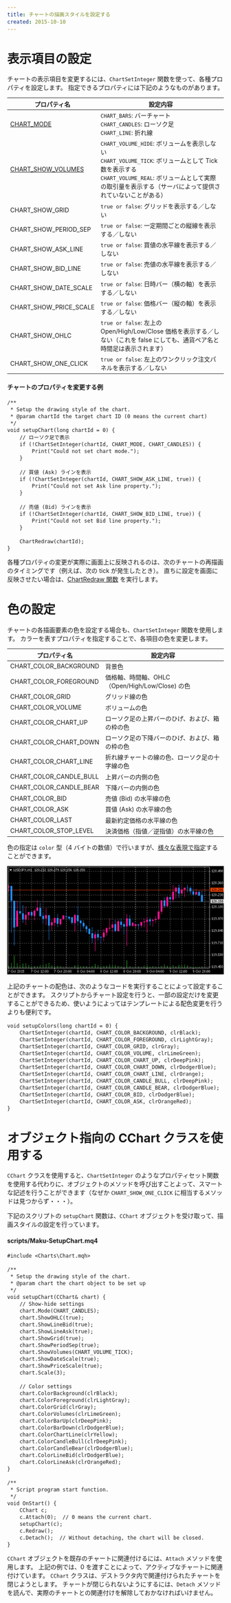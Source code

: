 ```yaml
---
title: チャートの描画スタイルを設定する
created: 2015-10-10
---
```



表示項目の設定
====
チャートの表示項目を変更するには、`ChartSetInteger` 関数を使って、各種プロパティを設定します。
指定できるプロパティには下記のようなものがあります。

| プロパティ名 | 設定内容 |
| ------------ | -------- |
| [CHART_MODE](https://www.mql5.com/en/docs/constants/chartconstants/chart_view#enum_chart_mode) | `CHART_BARS`: バーチャート<br>`CHART_CANDLES`: ローソク足<br>`CHART_LINE`: 折れ線 |
| [CHART_SHOW_VOLUMES](https://www.mql5.com/en/docs/constants/chartconstants/chart_view#enum_chart_volume_mode) | `CHART_VOLUME_HIDE`: ボリュームを表示しない<br>`CHART_VOLUME_TICK`: ボリュームとして Tick 数を表示する<br>`CHART_VOLUME_REAL`: ボリュームとして実際の取引量を表示する（サーバによって提供されていないことがある） |
| CHART_SHOW_GRID | `true or false`: グリッドを表示する／しない |
| CHART_SHOW_PERIOD_SEP | `true or false`: 一定期間ごとの縦線を表示する／しない |
| CHART_SHOW_ASK_LINE | `true or false`: 買値の水平線を表示する／しない |
| CHART_SHOW_BID_LINE | `true or false`: 売値の水平線を表示する／しない |
| CHART_SHOW_DATE_SCALE | `true or false`: 日時バー（横の軸）を表示する／しない |
| CHART_SHOW_PRICE_SCALE | `true or false`: 価格バー（縦の軸）を表示する／しない |
| CHART_SHOW_OHLC | `true or false`: 左上の Open/High/Low/Close 価格を表示する／しない（これを false にしても、通貨ペア名と時間足は表示されます） |
| CHART_SHOW_ONE_CLICK | `true or false`: 左上のワンクリック注文パネルを表示する／しない |


#### チャートのプロパティを変更する例
```mql
/**
 * Setup the drawing style of the chart.
 * @param chartId the target chart ID (0 means the current chart)
 */
void setupChart(long chartId = 0) {
    // ローソク足で表示
    if (!ChartSetInteger(chartId, CHART_MODE, CHART_CANDLES)) {
        Print("Could not set chart mode.");
    }

    // 買値 (Ask) ラインを表示
    if (!ChartSetInteger(chartId, CHART_SHOW_ASK_LINE, true)) {
        Print("Could not set Ask line property.");
    }

    // 売値 (Bid) ラインを表示
    if (!ChartSetInteger(chartId, CHART_SHOW_BID_LINE, true)) {
        Print("Could not set Bid line property.");
    }

    ChartRedraw(chartId);
}
```

各種プロパティの変更が実際に画面上に反映されるのは、次のチャートの再描画のタイミングです（例えば、次の tick が発生したとき）。
直ちに設定を画面に反映させたい場合は、[ChartRedraw 関数](https://www.mql5.com/en/docs/chart_operations/chartredraw) を実行します。


色の設定
====
チャートの各描画要素の色を設定する場合も、`ChartSetInteger` 関数を使用します。
カラーを表すプロパティを指定することで、各項目の色を変更します。

| プロパティ名 | 設定内容 |
| ------------ | -------- |
| CHART_COLOR_BACKGROUND | 背景色 |
| CHART_COLOR_FOREGROUND | 価格軸、時間軸、OHLC（Open/High/Low/Close) の色 |
| CHART_COLOR_GRID | グリッド線の色 |
| CHART_COLOR_VOLUME | ボリュームの色 |
| CHART_COLOR_CHART_UP | ローソク足の上昇バーのひげ、および、箱の枠の色 |
| CHART_COLOR_CHART_DOWN | ローソク足の下降バーのひげ、および、箱の枠の色 |
| CHART_COLOR_CHART_LINE | 折れ線チャートの線の色、ローソク足の十字線の色 |
| CHART_COLOR_CANDLE_BULL | 上昇バーの内側の色 |
| CHART_COLOR_CANDLE_BEAR | 下降バーの内側の色 |
| CHART_COLOR_BID | 売値 (Bid) の水平線の色 |
| CHART_COLOR_ASK | 買値 (Ask) の水平線の色 |
| CHART_COLOR_LAST | 最新約定価格の水平線の色 |
| CHART_COLOR_STOP_LEVEL | 決済価格（指値／逆指値）の水平線の色 |

色の指定は `color` 型（4 バイトの数値）で行いますが、[様々な表現で指定](colors.html)することができます。

![drawing-style.png](drawing-style.png)

上記のチャートの配色は、次のようなコードを実行することによって設定することができます。
スクリプトからチャート設定を行うと、一部の設定だけを変更することができるため、使いようによってはテンプレートによる配色変更を行うよりも便利です。

```mql
void setupColors(long chartId = 0) {
    ChartSetInteger(chartId, CHART_COLOR_BACKGROUND, clrBlack);
    ChartSetInteger(chartId, CHART_COLOR_FOREGROUND, clrLightGray);
    ChartSetInteger(chartId, CHART_COLOR_GRID, clrGray);
    ChartSetInteger(chartId, CHART_COLOR_VOLUME, clrLimeGreen);
    ChartSetInteger(chartId, CHART_COLOR_CHART_UP, clrDeepPink);
    ChartSetInteger(chartId, CHART_COLOR_CHART_DOWN, clrDodgerBlue);
    ChartSetInteger(chartId, CHART_COLOR_CHART_LINE, clrOrange);
    ChartSetInteger(chartId, CHART_COLOR_CANDLE_BULL, clrDeepPink);
    ChartSetInteger(chartId, CHART_COLOR_CANDLE_BEAR, clrDodgerBlue);
    ChartSetInteger(chartId, CHART_COLOR_BID, clrDodgerBlue);
    ChartSetInteger(chartId, CHART_COLOR_ASK, clrOrangeRed);
}
```

オブジェクト指向の CChart クラスを使用する
====

`CChart` クラスを使用すると、`ChartSetInteger` のようなプロパティセット関数を使用する代わりに、オブジェクトのメソッドを呼び出すことよって、スマートな記述を行うことができます（なぜか `CHART_SHOW_ONE_CLICK` に相当するメソッドは見つからず・・・）。

下記のスクリプトの `setupChart` 関数は、`CChart` オブジェクトを受け取って、描画スタイルの設定を行っています。

#### scripts/Maku-SetupChart.mq4

```mql
#include <Charts\Chart.mqh>

/**
 * Setup the drawing style of the chart.
 * @param chart the chart object to be set up
 */
void setupChart(CChart& chart) {
    // Show-hide settings
    chart.Mode(CHART_CANDLES);
    chart.ShowOHLC(true);
    chart.ShowLineBid(true);
    chart.ShowLineAsk(true);
    chart.ShowGrid(true);
    chart.ShowPeriodSep(true);
    chart.ShowVolumes(CHART_VOLUME_TICK);
    chart.ShowDateScale(true);
    chart.ShowPriceScale(true);
    chart.Scale(3);

    // Color settings
    chart.ColorBackground(clrBlack);
    chart.ColorForeground(clrLightGray);
    chart.ColorGrid(clrGray);
    chart.ColorVolumes(clrLimeGreen);
    chart.ColorBarUp(clrDeepPink);
    chart.ColorBarDown(clrDodgerBlue);
    chart.ColorChartLine(clrYellow);
    chart.ColorCandleBull(clrDeepPink);
    chart.ColorCandleBear(clrDodgerBlue);
    chart.ColorLineBid(clrDodgerBlue);
    chart.ColorLineAsk(clrOrangeRed);
}

/**
 * Script program start function.
 */
void OnStart() {
    CChart c;
    c.Attach(0);  // 0 means the current chart.
    setupChart(c);
    c.Redraw();
    c.Detach();  // Without detaching, the chart will be closed.
}
```

`CChart` オブジェクトを既存のチャートに関連付けるには、`Attach` メソッドを使用します。
上記の例では、0 を渡すことによって、アクティブなチャートに関連付けています。
`CChart` クラスは、デストラクタ内で関連付けられたチャートを閉じようとします。
チャートが閉じられないようにするには、`Detach` メソッドを読んで、実際のチャートとの関連付けを解除しておかなければいけません。

